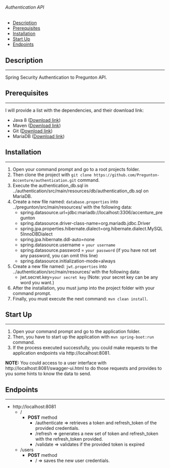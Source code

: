 ###### Authentication API

* [Description](#description)
* [Prerequisites](#prerequisites)
* [Installation](#installation)
* [Start Up](#start-up)
* [Endpoints](#endpoints)

## Description

___
Spring Security Authentication to Pregunton API.

## Prerequisites

___
I will provide a list with the dependencies, and their download link:

* Java 8 ([Download link](https://www.java.com/es/download/))
* Maven ([Download link](https://maven.apache.org/))
* Git ([Download link](https://git-scm.com/downloads))
* MariaDB ([Download link](https://downloads.mariadb.org/))

## Installation

___

1. Open your command prompt and go to a root projects folder.
2. Then clone the project with ```git clone https://github.com/Pregunton-Accenture/authentication.git``` command.
3. Execute the authentication_db.sql in ../authentication/src/main/resources/db/authentication_db.sql on MariaDB.
4. Create a new file named: ```database.properties``` into ../pregunton/src/main/resources/ with the following data:
    * spring.datasource.url=jdbc:mariadb://localhost:3306/accenture_pregunton
    * spring.datasource.driver-class-name=org.mariadb.jdbc.Driver
    * spring.jpa.properties.hibernate.dialect=org.hibernate.dialect.MySQL5InnoDBDialect
    * spring.jpa.hibernate.ddl-auto=none
    * spring.datasource.username = ```your username```
    * spring.datasource.password = ```your password``` (if you have not set any password, you can omit this line)
    * spring.datasource.initialization-mode=always
5. Create a new file named: ```jwt.properties``` into ../authentication/src/main/resources/ with the following data:
    * jwt.secret.key=```your secret key``` (Note: your secret key can be any word you want.)
6. After the installation, you must jump into the project folder with your command prompt.
7. Finally, you must execute the next command: ```mvn clean install```.

## Start Up

___

1. Open your command prompt and go to the application folder.
2. Then, you have to start up the application with ```mvn spring-boot:run``` command.
3. If the process executed successfully, you could make requests to the application endpoints via http://localhost:8081.

**NOTE:** You could access to a user interface with http://localhost:8081/swagger-ui.html to do those requests and
provides to you some hints to know the data to send.

## Endpoints

___

* http://localhost:8081
    * /
        * __POST__ method
            * /authenticate => retrieves a token and refresh_token of the provided credentials.
            * /refresh => generates a new set of token and refresh_token with the refresh_token provided.
            * /validate => validates if the provided token is expired
    * /users
        * __POST__ method
            * / => saves the new user credentials.